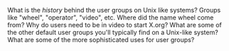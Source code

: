 What is the *history* behind the user groups on Unix like systems? Groups like "wheel", "operator", "video", etc. Where did the name wheel come from? Why do users need to be in video to start X.org? What are some of the other default user groups you'll typically find on a Unix-like system? What are some of the more sophisticated uses for user groups?